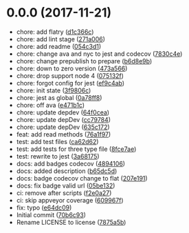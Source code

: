 <a name="0.0.0"></a>
# 0.0.0 (2017-11-21)

* chore: add flatry ([d1c366c](https://github.com/gitScrum/get-cff/commit/d1c366c))
* chore: add lint stage ([271a006](https://github.com/gitScrum/get-cff/commit/271a006))
* chore: add readme ([054c3d1](https://github.com/gitScrum/get-cff/commit/054c3d1))
* chore: change ava and nyc to jest and codecov ([7830c4e](https://github.com/gitScrum/get-cff/commit/7830c4e))
* chore: change prepublish to prepare ([b6d8e9b](https://github.com/gitScrum/get-cff/commit/b6d8e9b))
* chore: down to zero version ([473a566](https://github.com/gitScrum/get-cff/commit/473a566))
* chore: drop support node 4 ([075132f](https://github.com/gitScrum/get-cff/commit/075132f))
* chore: forgot config for jest ([ef9c4ab](https://github.com/gitScrum/get-cff/commit/ef9c4ab))
* chore: init state ([3f9806c](https://github.com/gitScrum/get-cff/commit/3f9806c))
* chore: jest as global ([0a78ff8](https://github.com/gitScrum/get-cff/commit/0a78ff8))
* chore: off ava ([e471b1c](https://github.com/gitScrum/get-cff/commit/e471b1c))
* chore: update depdev ([64f0cea](https://github.com/gitScrum/get-cff/commit/64f0cea))
* chore: update depDev ([cc79784](https://github.com/gitScrum/get-cff/commit/cc79784))
* chore: update depDev ([635c172](https://github.com/gitScrum/get-cff/commit/635c172))
* feat: add read methods ([76a1f97](https://github.com/gitScrum/get-cff/commit/76a1f97))
* test: add test files ([ca62d62](https://github.com/gitScrum/get-cff/commit/ca62d62))
* test: add tests for three type file ([8fce7ae](https://github.com/gitScrum/get-cff/commit/8fce7ae))
* test: rewrite to jest ([3a68175](https://github.com/gitScrum/get-cff/commit/3a68175))
* docs: add badges codecov ([4894106](https://github.com/gitScrum/get-cff/commit/4894106))
* docs: added description ([b65dc5d](https://github.com/gitScrum/get-cff/commit/b65dc5d))
* docs: badge codecov change to flat ([207e191](https://github.com/gitScrum/get-cff/commit/207e191))
* docs: fix badge valid url ([05be132](https://github.com/gitScrum/get-cff/commit/05be132))
* ci: remove after scripts ([f2e0a27](https://github.com/gitScrum/get-cff/commit/f2e0a27))
* ci: skip appveyor coverage ([609967f](https://github.com/gitScrum/get-cff/commit/609967f))
* fix: typo ([e64dc09](https://github.com/gitScrum/get-cff/commit/e64dc09))
* Initial commit ([70b6c93](https://github.com/gitScrum/get-cff/commit/70b6c93))
* Rename LICENSE to license ([7875a5b](https://github.com/gitScrum/get-cff/commit/7875a5b))



